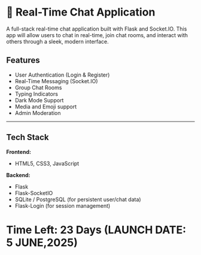 # 💬 Real-Time Chat Application

A full-stack real-time chat application built with Flask and Socket.IO. This app will allow users to chat in real-time, join chat rooms, and interact with others through a sleek, modern interface.

##  Features

- User Authentication (Login & Register)
- Real-Time Messaging (Socket.IO)
- Group Chat Rooms
- Typing Indicators
- Dark Mode Support
- Media and Emoji support 
- Admin Moderation 

---

## Tech Stack

**Frontend:**
- HTML5, CSS3, JavaScript

**Backend:**
- Flask
- Flask-SocketIO
- SQLite / PostgreSQL (for persistent user/chat data)
- Flask-Login (for session management)
 
 # Time Left: 23 Days (LAUNCH DATE: 5 JUNE,2025)
